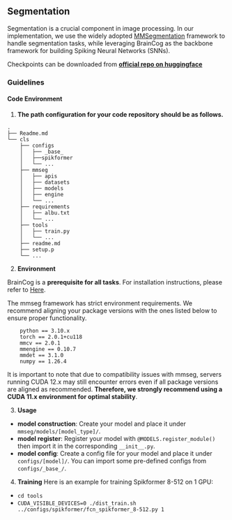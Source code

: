 ## Segmentation

Segmentation is a crucial component in image processing. In our implementation, we use the widely adopted [MMSegmentation](https://github.com/open-mmlab/mmsegmentation) 
framework to handle segmentation tasks, while leveraging BrainCog as the backbone framework for building Spiking Neural Networks (SNNs).

Checkpoints can be downloaded from **[official repo on huggingface](https://huggingface.co/Fancysean/STEP)**

### Guidelines
#### Code Environment
1. **The path configuration for your code repository should be as follows.**
```angular2html
.
├── Readme.md
└── cls
    ├── configs
    │   ├── _base_
    │   ├──spikformer
    │   └── ...
    ├── mmseg
    │   ├── apis
    │   ├── datasets
    │   ├── models
    │   ├── engine
    │   └── ...
    ├── requirements
    │   ├── albu.txt
    │   └── ...
    ├── tools
    │   ├── train.py
    │   └── ...
    ├── readme.md
    ├── setup.p
    └── ...
```

2. **Environment**

BrainCog is a **prerequisite for all tasks**. For installation instructions, please refer to [Here](../README.md#braincog-installation).

The mmseg framework has strict environment requirements. We recommend aligning your package versions with the ones listed
below to ensure proper functionality.
```angular2html
    python == 3.10.x
    torch == 2.0.1+cu118
    mmcv == 2.0.1
    mmengine == 0.10.7
    mmdet == 3.1.0
    numpy == 1.26.4
```
It is important to note that due to compatibility issues with mmseg, servers running CUDA 12.x may still encounter errors 
even if all package versions are aligned as recommended. **Therefore, we strongly recommend using a CUDA 11.x environment for optimal stability**.

3. **Usage**
- **model construction**: Create your model and place it under ```mmseg/models/[model_type]/```.
- **model register**: Register your model with ```@MODELS.register_module()``` then import it in the corresponding ```__init__.py```.
- **model config**: Create a config file for your model and place it under ```configs/[model]/```. You can import some pre-defined configs from ```configs/_base_/```.

4. **Training**
Here is an example for training Spikformer 8-512 on 1 GPU:
- `cd tools`
- `CUDA_VISIBLE_DEVICES=0 ./dist_train.sh ../configs/spikformer/fcn_spikformer_8-512.py 1`